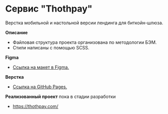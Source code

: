 # Сервис "Thothpay"
Верстка мобильной и настольной версии лендинга для биткойн-шлюза.


**Описание**
* Файловая структура проекта организована по методологии БЭМ.
* Стили написаны с помощью SCSS.

**Figma**
* [Ссылка на макет в Figma.](https://www.figma.com/file/CUrFr4MVej1iWfrRo7FM3w/landing_Tothpay?node-id=0%3A1&t=983wftZoch7cQnDH-1)

**Верстка**
* [Ссылка на GitHub Рages.](https://annavilnid.github.io/thoth-pay/)

**Реализованный проект**
пока в стадии разработки
* https://thothpay.com/

